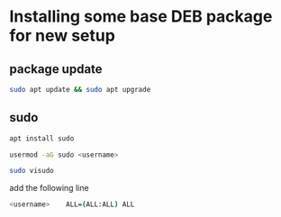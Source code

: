 # Installing some base DEB package for new setup

## package update

```bash
sudo apt update && sudo apt upgrade
```


## sudo

```bash
apt install sudo
```

```bash
usermod -aG sudo <username>
```

```bash
sudo visudo
```

add the following line
```bash
<username>    ALL=(ALL:ALL) ALL
```






